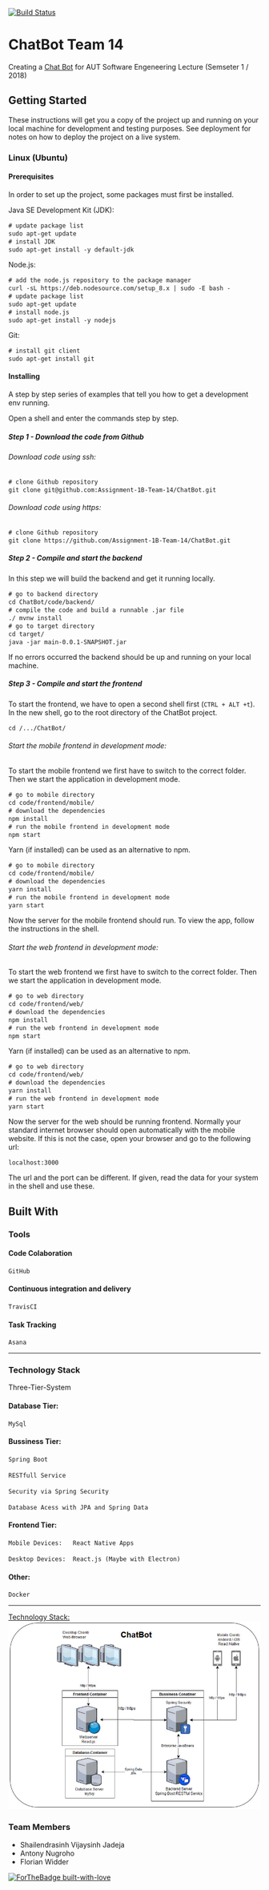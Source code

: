 
[![Build Status](https://travis-ci.org/Assignment-1B-Team-14/ChatBot.svg?branch=master)](https://travis-ci.org/Assignment-1B-Team-14/ChatBot)

# ChatBot Team 14

Creating a [Chat Bot](https://raw.githubusercontent.com/Assignment-1B-Team-14/ChatBot/master/docs/Assigment1B.pdf) for AUT Software Engeneering Lecture (Semseter 1 / 2018)

## Getting Started

These instructions will get you a copy of the project up and running on your local machine for development and testing purposes. See deployment for notes on how to deploy the project on a live system.

### Linux (Ubuntu)

#### Prerequisites

In order to set up the project, some packages must first be installed.

Java SE Development Kit (JDK):

```
# update package list
sudo apt-get update
# install JDK
sudo apt-get install -y default-jdk
```

Node.js:

```
# add the node.js repository to the package manager
curl -sL https://deb.nodesource.com/setup_8.x | sudo -E bash -
# update package list
sudo apt-get update
# install node.js
sudo apt-get install -y nodejs
```

Git:

```
# install git client
sudo apt-get install git
```

#### Installing

A step by step series of examples that tell you how to get a development env running.

Open a shell and enter the commands step by step.

##### Step 1 - Download the code from Github

###### Download code using ssh:

```
# clone Github repository
git clone git@github.com:Assignment-1B-Team-14/ChatBot.git
```

###### Download code using https:

```
# clone Github repository
git clone https://github.com/Assignment-1B-Team-14/ChatBot.git
```

##### Step 2 - Compile and start the backend

In this step we will build the backend and get it running locally.

```
# go to backend directory
cd ChatBot/code/backend/
# compile the code and build a runnable .jar file
./ mvnw install
# go to target directory
cd target/
java -jar main-0.0.1-SNAPSHOT.jar
```

If no errors occurred the backend should be up and running on your local machine.

##### Step 3 - Compile and start the frontend

To start the frontend, we have to open a second shell first (```CTRL + ALT +t```). 
In the new shell, go to the root directory of the ChatBot project.

```
cd /.../ChatBot/
```

###### Start the mobile frontend in development mode:

To start the mobile frontend we first have to switch to the correct folder. Then we start the application in development mode.

```
# go to mobile directory
cd code/frontend/mobile/
# download the dependencies
npm install
# run the mobile frontend in development mode
npm start
```

Yarn (if installed) can be used as an alternative to npm.

```
# go to mobile directory
cd code/frontend/mobile/
# download the dependencies
yarn install
# run the mobile frontend in development mode
yarn start
```

Now the server for the mobile frontend should run. To view the app, follow the instructions in the shell.

###### Start the web frontend in development mode:

To start the web frontend we first have to switch to the correct folder. Then we start the application in development mode.

```
# go to web directory
cd code/frontend/web/
# download the dependencies
npm install
# run the web frontend in development mode
npm start
```

Yarn (if installed) can be used as an alternative to npm.

```
# go to web directory
cd code/frontend/web/
# download the dependencies
yarn install
# run the web frontend in development mode
yarn start
```

Now the server for the web should be running frontend. Normally your standard internet browser should open automatically with the mobile website. If this is not the case, open your browser and go to the following url:

```
localhost:3000
```

The url and the port can be different. If given, read the data for your system in the shell and use these.

## Built With

### Tools

#### Code Colaboration

```
GitHub
```

#### Continuous integration and delivery

```
TravisCI
```

#### Task Tracking

```
Asana
```

___

### Technology Stack

Three-Tier-System

#### Database Tier:

```
MySql
```

#### Bussiness Tier:

```
Spring Boot

RESTfull Service

Security via Spring Security

Database Acess with JPA and Spring Data
```

#### Frontend Tier:

```
Mobile Devices:   React Native Apps

Desktop Devices:  React.js (Maybe with Electron)
```

#### Other:

```
Docker
```

___

[Technology Stack:](https://github.com/Assignment-1B-Team-14/ChatBot/blob/master/docs/TechnologyStack.jpg)
![Technology Stack](https://raw.githubusercontent.com/Assignment-1B-Team-14/ChatBot/master/docs/TechnologyStack.jpg)

### Team Members

- Shailendrasinh Vijaysinh Jadeja
- Antony Nugroho
- Florian Widder

[![ForTheBadge built-with-love](http://ForTheBadge.com/images/badges/built-with-love.svg)](https://assignment-1b-team-14.github.io/ChatBot/)

